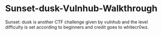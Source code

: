 # Sunset-dusk-Vulnhub-Walkthrough
Sunset: dusk is another CTF challenge given by vulnhub and the level difficulty is set according to beginners and credit goes to whitecr0wz.

